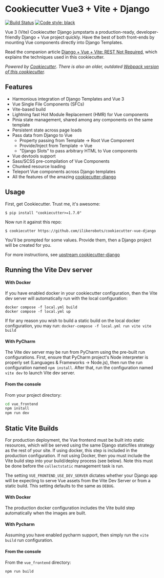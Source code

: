 # Cookiecutter Vue3 + Vite + Django

[![Build Status](https://img.shields.io/github/actions/workflow/status/ilikerobots/cookiecutter-django/ci.yml?branch=vue3-vite)](https://github.com/ilikerobots/cookiecutter-django/actions/workflows/ci.yml?query=branch%3Avue3-vite)
[![Code style: black](https://img.shields.io/badge/code%20style-black-000000.svg)](https://github.com/ambv/black)


Vue 3 (Vite) Cookiecutter Django jumpstarts a production-ready, developer-friendly Django + Vue project quickly.
Have the best of both front-ends by mounting Vue components directly into Django Templates.

Read the companion article [Django + Vue + Vite: REST Not Required](https://medium.com/@ilikerobots/django-vue-vite-rest-not-required-ca63cfa558fd), which explains the techniques used in this cookiecutter.

*Powered by [Cookiecutter](https://github.com/cookiecutter/cookiecutter)*. *There is also an older, outdated [Webpack version of this cookiecutter](https://github.com/ilikerobots/cookiecutter-vue-django/tree/master).*

## Features

- Harmonious integration of Django Templates and Vue 3 
- Vue Single File Components (SFCs)
- Vite-based build
- Lightning fast Hot Module Replacement (HMR) for Vue components
- Pinia state management, shared among any components on the same template
- Persistent state across page loads
- Pass data from Django to Vue 
  - Property passing from Template -> Root Vue Component
  - Provide/Inject from Template -> Vue
  - "Django Slots" to pass arbitrary HTML to Vue components
- Vue devtools support
- Sass/SCSS pre-compilation of Vue Components
- Chunked resource loading 
- Teleport Vue components across Django templates
- All the features of the amazing [cookiecutter-django](https://github.com/cookiecutter/cookiecutter-django)


## Usage

First, get Cookiecutter. Trust me, it's awesome:

    $ pip install "cookiecutter>=1.7.0"

Now run it against this repo:

    $ cookiecutter https://github.com/ilikerobots/cookiecutter-vue-django

You'll be prompted for some values. Provide them, then a Django project will be created for you.

For more instructions, see [upstream cookiecutter-django](https://github.com/cookiecutter/cookiecutter-django)

## Running the Vite Dev server

#### With Docker

If you have enabled docker in your cookiecutter configuration, then the Vite dev server will automatically run with the
local configuration:

```
docker compose -f local.yml build
docker compose -f local.yml up
```

If for any reason you wish to build a static build on the local docker configuration, you may run:
`docker-compose -f local.yml run vite vite build`

#### With PyCharm

The Vite dev server may be run from PyCharm using the pre-built run configurations.  First, ensure that 
PyCharm project's Node interpreter is properly set (Languages & Frameworks -> Node.js), then run the run 
configuration named ```npm install```.  After that, run the configuration named `vite dev` to launch Vite dev server.


#### From the console
From your project directory:

```sh
cd vue_frontend
npm install
npm run dev
```

## Static Vite Builds

For production deployment, the Vue frontend must be built into static resources, which will be served
using the same Django staticfiles strategy as the rest of your site.  If using docker, this step is included
in the production configuration.  If not using Docker, then you must include the Vite build step into your 
build/deploy process (see below).  Note this must be done before the `collectstatic` management task is run.

The setting `VUE_FRONTEND_USE_DEV_SERVER` dictates whether your Django app will be expecting to serve Vue assets from
the Vite Dev Server or from a static build.  This setting defaults to the same as `DEBUG`.

#### With Docker

The production docker configuration includes the Vite build step automatically when the images are built.


#### With Pycharm

Assuming you have enabled pycharm support, then simply run the `vite build` run configuration.

#### From the console

From the `vue_frontend` directory: 
```sh
npm run build
```

